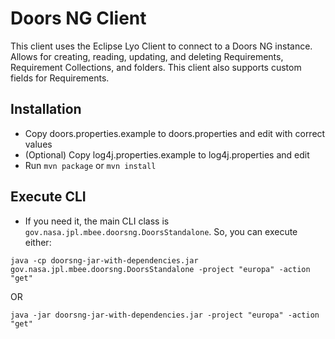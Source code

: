# Doors NG Client
This client uses the Eclipse Lyo Client to connect to a Doors NG instance. Allows for creating, reading, updating, and deleting Requirements, Requirement Collections, and folders. This client also supports custom fields for Requirements.

## Installation
- Copy doors.properties.example to doors.properties and edit with correct values
- (Optional) Copy log4j.properties.example to log4j.properties and edit
- Run `mvn package` or `mvn install`

## Execute CLI
- If you need it, the main CLI class is `gov.nasa.jpl.mbee.doorsng.DoorsStandalone`. So, you can execute either:
```
java -cp doorsng-jar-with-dependencies.jar gov.nasa.jpl.mbee.doorsng.DoorsStandalone -project "europa" -action "get"
```
OR
```
java -jar doorsng-jar-with-dependencies.jar -project "europa" -action "get"
```

